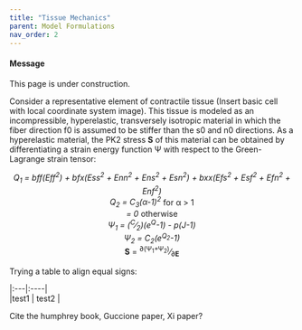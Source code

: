 ```yaml
---
title: "Tissue Mechanics"
parent: Model Formulations
nav_order: 2
---
```


<div class="notice--info">
  <h4>Message</h4>
  <p>This page is under  construction.</p>
</div>

Consider a representative element of contractile tissue (Insert basic cell with local coordinate system image).
This tissue is modeled as an incompressible, hyperelastic, transversely isotropic material in which the fiber direction f0 is assumed to be stiffer than the s0 and n0 directions. As a hyperelastic material, the PK2 stress   **S** of this material can be obtained by differentiating a strain energy function &Psi; with respect to the Green-Lagrange strain tensor:  

<center><i>Q<sub>1</sub> = bff(Eff<sup>2</sup>) + bfx(Ess<sup>2</sup> + Enn<sup>2</sup> + Ens<sup>2</sup> + Esn<sup>2</sup>) + bxx(Efs<sup>2</sup> + Esf<sup>2</sup> + Efn<sup>2</sup> + Enf<sup>2</sup>)</i></center>  

<center><i>Q<sub>2</sub> = C<sub>3</sub>(&alpha;-1)<sup>2</sup></i> for &alpha; > 1</center>  

<center><i> = 0 </i>otherwise</center>  

<center><i>&Psi;<sub>1</sub> = (<sup>C</sup>&frasl;<sub>2</sub>)(e<sup>Q</sup>-1) - p(J-1)</i></center>  

<center><i>&Psi;<sub>2</sub> = C<sub>2</sub>(e<sup>Q<sub>2</sub></sup>-1)</i></center>  

<center> <b>S</b> = <sup>&part;(&Psi;<sub>1</sub>+&Psi;<sub>2</sub>)</sup>&frasl;<sub>&part;<b>E</b></sub></center>  

Trying a table to align equal signs:  

|:---|:----|  
|test1 | test2 |

Cite the humphrey book, Guccione paper, Xi paper?
